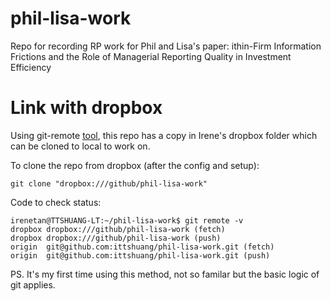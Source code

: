 # phil-lisa-work
Repo for recording RP work for Phil and Lisa's paper: ithin-Firm Information Frictions and the Role of Managerial Reporting Quality in Investment Efficiency

# Link with dropbox
Using git-remote [tool](https://github.com/anishathalye/git-remote-dropbox), this repo has a copy in Irene's dropbox folder which can be cloned to local to work on. 

To clone the repo from dropbox (after the config and setup):

```
git clone "dropbox:///github/phil-lisa-work"
```

Code to check status:

```
irenetan@TTSHUANG-LT:~/phil-lisa-work$ git remote -v
dropbox dropbox:///github/phil-lisa-work (fetch)
dropbox dropbox:///github/phil-lisa-work (push)
origin  git@github.com:ittshuang/phil-lisa-work.git (fetch)
origin  git@github.com:ittshuang/phil-lisa-work.git (push)
```

PS. It's my first time using this method, not so familar but the basic logic of git applies.

